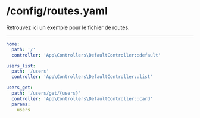 # /config/routes.yaml
Retrouvez ici un exemple pour le fichier de routes.

---
```yaml
home:
  path: '/'
  controller: 'App\Controllers\DefaultController::default'

users_list:
  path: '/users'
  controller: 'App\Controllers\DefaultController::list'

users_get:
  path: '/users/get/{users}'
  controller: 'App\Controllers\DefaultController::card'
  params:
    users
```